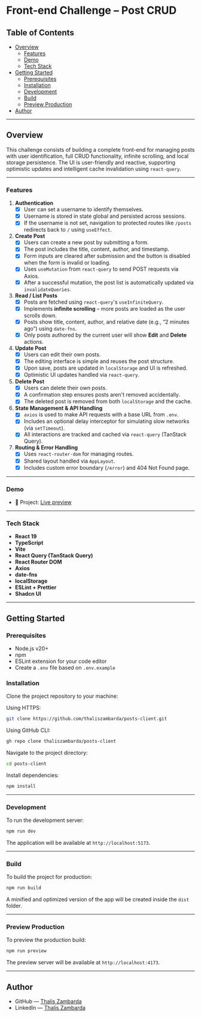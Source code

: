 # Front-end Challenge – Post CRUD

## Table of Contents

- [Overview](#overview)
  - [Features](#features)
  - [Demo](#demo)
  - [Tech Stack](#tech-stack)
- [Getting Started](#getting-started)
  - [Prerequisites](#prerequisites)
  - [Installation](#installation)
  - [Development](#development)
  - [Build](#build)
  - [Preview Production](#preview-production)
- [Author](#author)

---

## Overview

This challenge consists of building a complete front-end for managing posts with user identification, full CRUD functionality, infinite scrolling, and local storage persistence. The UI is user-friendly and reactive, supporting optimistic updates and intelligent cache invalidation using `react-query`.

---

### Features

1. **Authentication**
   - [x] User can set a username to identify themselves.
   - [x] Username is stored in state global and persisted across sessions.
   - [x] If the username is not set, navigation to protected routes like `/posts` redirects back to `/` using `useEffect`.

2. **Create Post**
   - [x] Users can create a new post by submitting a form.
   - [x] The post includes the title, content, author, and timestamp.
   - [x] Form inputs are cleared after submission and the button is disabled when the form is invalid or loading.
   - [x] Uses `useMutation` from `react-query` to send POST requests via Axios.
   - [x] After a successful mutation, the post list is automatically updated via `invalidateQueries`.

3. **Read / List Posts**
   - [x] Posts are fetched using `react-query`'s `useInfiniteQuery`.
   - [x] Implements **infinite scrolling** – more posts are loaded as the user scrolls down.
   - [x] Posts show title, content, author, and relative date (e.g., “2 minutes ago”) using `date-fns`.
   - [x] Only posts authored by the current user will show **Edit** and **Delete** actions.

4. **Update Post**
   - [x] Users can edit their own posts.
   - [x] The editing interface is simple and reuses the post structure.
   - [x] Upon save, posts are updated in `localStorage` and UI is refreshed.
   - [x] Optimistic UI updates handled via `react-query`.

5. **Delete Post**
   - [x] Users can delete their own posts.
   - [x] A confirmation step ensures posts aren't removed accidentally.
   - [x] The deleted post is removed from both `localStorage` and the cache.

6. **State Management & API Handling**
   - [x] `axios` is used to make API requests with a base URL from `.env`.
   - [x] Includes an optional delay interceptor for simulating slow networks (via `setTimeout`).
   - [x] All interactions are tracked and cached via `react-query` (TanStack Query).

7. **Routing & Error Handling**
   - [x] Uses `react-router-dom` for managing routes.
   - [x] Shared layout handled via `AppLayout`.
   - [x] Includes custom error boundary (`/error`) and 404 Not Found page.

---

### Demo
- 🧪 Project: [Live preview](https://thaliszambarda-posts.vercel.app)

---

### Tech Stack

- **React 19**
- **TypeScript**
- **Vite**
- **React Query (TanStack Query)**
- **React Router DOM**
- **Axios**
- **date-fns**
- **localStorage**
- **ESLint + Prettier**
- **Shadcn UI**

---

## Getting Started

### Prerequisites

- Node.js v20+
- npm
- ESLint extension for your code editor
- Create a `.env` file based on `.env.example`

### Installation

Clone the project repository to your machine:

Using HTTPS:

```bash
git clone https://github.com/thaliszambarda/posts-client.git
```

Using GitHub CLI:

```bash
gh repo clone thaliszambarda/posts-client
```

Navigate to the project directory:

```bash
cd posts-client
```

Install dependencies:

```bash
npm install
```

---

### Development

To run the development server:

```bash
npm run dev
```

The application will be available at `http://localhost:5173`.

---

### Build

To build the project for production:

```bash
npm run build
```

A minified and optimized version of the app will be created inside the `dist` folder.

---

### Preview Production

To preview the production build:

```bash
npm run preview
```

The preview server will be available at `http://localhost:4173`.

---

## Author

- GitHub — [Thalis Zambarda](https://github.com/thaliszambarda)
- LinkedIn — [Thalis Zambarda](https://www.linkedin.com/in/thalis-zambarda/)



